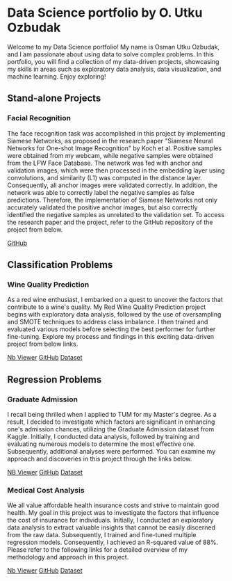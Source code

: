 # Data Science portfolio by O. Utku Ozbudak

Welcome to my Data Science portfolio! My name is Osman Utku Ozbudak, and I am passionate about using data to solve complex problems. In this portfolio, you will find a collection of my data-driven projects, showcasing my skills in areas such as exploratory data analysis, data visualization, and machine learning. Enjoy exploring!

## Stand-alone Projects

### Facial Recognition

The face recognition task was accomplished in this project by implementing Siamese Networks, as proposed in the research paper "Siamese Neural Networks for One-shot Image Recognition" by Koch et al. Positive samples were obtained from my webcam, while negative samples were obtained from the LFW Face Database. The network was fed with anchor and validation images, which were then processed in the embedding layer using convolutions, and similarity (L1) was computed in the distance layer. Consequently, all anchor images were validated correctly. In addition, the network was able to correctly label the negative samples as false predictions. Therefore, the implementation of Siamese Networks not only accurately validated the positive anchor images, but also correctly identified the negative samples as unrelated to the validation set. To access the research paper and the project, refer to the GitHub repository of the project from below.

[GitHub](https://github.com/utkuozbudak/facial-recognition)

## Classification Problems

### Wine Quality Prediction

As a red wine enthusiast, I embarked on a quest to uncover the factors that contribute to a wine's quality. My Red Wine Quality Prediction project begins with exploratory data analysis, followed by the use of oversampling and SMOTE techniques to address class imbalance. I then trained and evaluated various models before selecting the best performer for further fine-tuning. Explore my process and findings in this exciting data-driven project from below links.

[Nb Viewer](https://nbviewer.org/github/utkuozbudak/wine_quality_prediction/blob/main/wine_quality.ipynb) [GitHub](https://github.com/utkuozbudak/wine_quality_prediction) [Dataset](https://www.kaggle.com/datasets/uciml/red-wine-quality-cortez-et-al-2009)

## Regression Problems

### Graduate Admission
I recall being thrilled when I applied to TUM for my Master's degree. As a result, I decided to investigate which factors are significant in enhancing one's admission chances, utilizing the Graduate Admission dataset from Kaggle. Initially, I conducted data analysis, followed by training and evaluating numerous models to determine the most effective one. Subsequently, additional analyses were performed. You can examine my approach and discoveries in this project through the links below.

[NB Viewer](https://nbviewer.org/github/utkuozbudak/graduate_admission/blob/main/graduate_admission.ipynb) [GitHub](https://github.com/utkuozbudak/graduate_admission) [Dataset](https://www.kaggle.com/datasets/mohansacharya/graduate-admissions)

### Medical Cost Analysis
We all value affordable health insurance costs and strive to maintain good health. My goal in this project was to investigate the factors that influence the cost of insurance for individuals. Initially, I conducted an exploratory data analysis to extract valuable insights that cannot be easily discerned from the raw data. Subsequently, I trained and fine-tuned multiple regression models. Consequently, I achieved an R-squared value of 88%. Please refer to the following links for a detailed overview of my methodology and approach in this project.

[Nb Viewer](https://nbviewer.org/github/utkuozbudak/insurance_forecast/blob/main/insurance_forecast.ipynb) [GitHub](https://github.com/utkuozbudak/insurance_forecast) [Dataset](https://www.kaggle.com/datasets/mirichoi0218/insurance?datasetId=13720&sortBy=voteCount)

